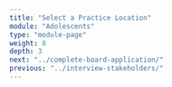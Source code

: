 ```yaml
---
title: "Select a Practice Location"
module: "Adolescents"
type: "module-page"
weight: 8
depth: 3
next: "../complete-board-application/"
previous: "../interview-stakeholders/"
---
```

<form method="post" action="."></form>